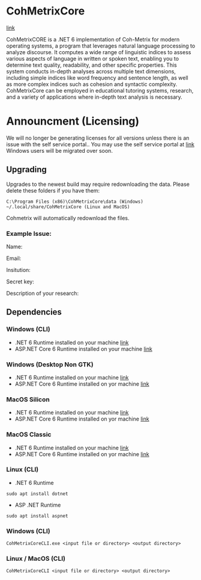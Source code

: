 
# CohMetrixCore

[link](http://cohmetrix-new.memphis.edu/home)

CohMetrixCORE is a .NET 6 implementation of Coh-Metrix for modern operating systems, a program that leverages natural language processing to analyze discourse. It computes a wide range of linguistic indices to assess various aspects of language in written or spoken text, enabling you to determine text quality, readability, and other specific properties. This system conducts in-depth analyses across multiple text dimensions, including simple indices like word frequency and sentence length, as well as more complex indices such as cohesion and syntactic complexity. CohMetrixCore can be employed in educational tutoring systems, research, and a variety of applications where in-depth text analysis is necessary.


# Announcment (Licensing)


We will no longer be generating licenses for all versions unless there is an issue with the self service portal.. You may use the self service portal at [link](http://cohmetrix-new.memphis.edu/home) Windows users will be migrated over soon.

## Upgrading

Upgrades to the newest build may require redownloading the data. Please delete these folders if you have them:

``C:\Program Files (x86)\CohMetrixCore\data (Windows)``
``~/.local/share/CohMetrixCore (Linux and MacOS)``

Cohmetrix will automatically redownload the files.


### Example Issue:

Name:

Email:

Insitution:

Secret key:

Description of your research:

## Dependencies

### Windows (CLI)

- .NET 6 Runtime installed on your machine [link](https://dotnet.microsoft.com/en-us/download/dotnet/thank-you/runtime-desktop-6.0.16-windows-x64-installer)
- ASP.NET Core 6 Runtime installed on your machine [link](https://dotnet.microsoft.com/en-us/download/dotnet/thank-you/runtime-aspnetcore-6.0.16-windows-x64-installer)

### Windows (Desktop Non GTK)

- .NET 6 Runtime installed on your machine [link](https://dotnet.microsoft.com/en-us/download/dotnet/thank-you/runtime-desktop-6.0.16-windows-x64-installer)
- ASP.NET Core 6 Runtime installed on yor machine [link](https://dotnet.microsoft.com/en-us/download/dotnet/thank-you/runtime-aspnetcore-6.0.16-windows-x64-installer)

### MacOS Silicon

- .NET 6 Runtime installed on your machine [link](https://dotnet.microsoft.com/en-us/download/dotnet/thank-you/runtime-6.0.26-macos-arm64-installer)
- ASP.NET Core 6 Runtime installed on yor machine [link](https://dotnet.microsoft.com/en-us/download/dotnet/thank-you/runtime-aspnetcore-8.0.1-macos-arm64-binaries)


### MacOS Classic
- .NET 6 Runtime installed on your machine [link](https://dotnet.microsoft.com/en-us/download/dotnet/thank-you/runtime-6.0.26-macos-x64-installer)
- ASP.NET Core 6 Runtime installed on yor machine [link](https://dotnet.microsoft.com/en-us/download/dotnet/thank-you/runtime-aspnetcore-6.0.26-macos-x64-binaries)



### Linux (CLI)

- .NET 6 Runtime

`sudo apt install dotnet`

- ASP .NET Runtime

`sudo apt install aspnet`

### Windows (CLI)

`CohMetrixCoreCLI.exe <input file or directory> <output directory>`

### Linux / MacOS (CLI)

`CohMetrixCoreCLI <input file or directory> <output directory>`










